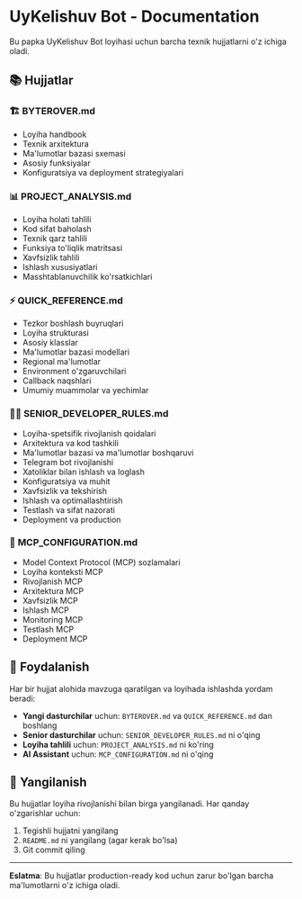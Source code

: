 # UyKelishuv Bot - Documentation

Bu papka UyKelishuv Bot loyihasi uchun barcha texnik hujjatlarni o'z ichiga oladi.

## 📚 Hujjatlar

### 🏗️ **BYTEROVER.md**
- Loyiha handbook
- Texnik arxitektura
- Ma'lumotlar bazasi sxemasi
- Asosiy funksiyalar
- Konfiguratsiya va deployment strategiyalari

### 📊 **PROJECT_ANALYSIS.md**
- Loyiha holati tahlili
- Kod sifat baholash
- Texnik qarz tahlili
- Funksiya to'liqlik matritsasi
- Xavfsizlik tahlili
- Ishlash xususiyatlari
- Masshtablanuvchilik ko'rsatkichlari

### ⚡ **QUICK_REFERENCE.md**
- Tezkor boshlash buyruqlari
- Loyiha strukturasi
- Asosiy klasslar
- Ma'lumotlar bazasi modellari
- Regional ma'lumotlar
- Environment o'zgaruvchilari
- Callback naqshlari
- Umumiy muammolar va yechimlar

### 👨‍💻 **SENIOR_DEVELOPER_RULES.md**
- Loyiha-spetsifik rivojlanish qoidalari
- Arxitektura va kod tashkili
- Ma'lumotlar bazasi va ma'lumotlar boshqaruvi
- Telegram bot rivojlanishi
- Xatoliklar bilan ishlash va loglash
- Konfiguratsiya va muhit
- Xavfsizlik va tekshirish
- Ishlash va optimallashtirish
- Testlash va sifat nazorati
- Deployment va production

### 🤖 **MCP_CONFIGURATION.md**
- Model Context Protocol (MCP) sozlamalari
- Loyiha konteksti MCP
- Rivojlanish MCP
- Arxitektura MCP
- Xavfsizlik MCP
- Ishlash MCP
- Monitoring MCP
- Testlash MCP
- Deployment MCP

## 🎯 Foydalanish

Har bir hujjat alohida mavzuga qaratilgan va loyihada ishlashda yordam beradi:

- **Yangi dasturchilar** uchun: `BYTEROVER.md` va `QUICK_REFERENCE.md` dan boshlang
- **Senior dasturchilar** uchun: `SENIOR_DEVELOPER_RULES.md` ni o'qing
- **Loyiha tahlili** uchun: `PROJECT_ANALYSIS.md` ni ko'ring
- **AI Assistant** uchun: `MCP_CONFIGURATION.md` ni o'qing

## 📝 Yangilanish

Bu hujjatlar loyiha rivojlanishi bilan birga yangilanadi. Har qanday o'zgarishlar uchun:

1. Tegishli hujjatni yangilang
2. `README.md` ni yangilang (agar kerak bo'lsa)
3. Git commit qiling

---

**Eslatma**: Bu hujjatlar production-ready kod uchun zarur bo'lgan barcha ma'lumotlarni o'z ichiga oladi.
